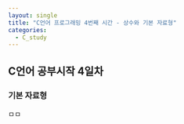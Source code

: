 ```yaml
---
layout: single
title: "C언어 프로그래밍 4번째 시간 - 상수와 기본 자료형"
categories:
  - C_study
---
```


## C언어 공부시작 4일차

### 기본 자료형

ㅁㅁ
